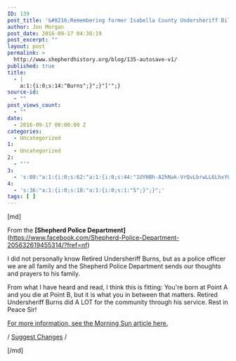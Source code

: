 ```yaml
---
ID: 139
post_title: '&#8216;Remembering former Isabella County Undersheriff Bill Burns'
author: Jon Morgan
post_date: 2016-09-17 04:30:19
post_excerpt: ""
layout: post
permalink: >
  http://www.shepherdhistory.org/blog/135-autosave-v1/
published: true
title:
  - |
    a:1:{i:0;s:14:"Burns";}";}"]'";}
source-id:
  - ""
post_views_count:
  - ""
date:
  - 2016-09-17 00:00:00 Z
categories:
  - Uncategorized
1:
  - Uncategorized
2:
  - "'"
3:
  - 's:80:"a:1:{i:0;s:62:"a:1:{i:0;s:44:"1UYHBh-A2hNak-VrQvLbrwLL6LhxYO0WcEJmCZJjCgXI";}";}";'
4:
  - 's:36:"a:1:{i:0;s:18:"a:1:{i:0;s:1:"5";}";}";'
tags: [ ]
---
```

[md]

From the <strong>[Shepherd Police Department]</strong>(https://www.facebook.com/Shepherd-Police-Department-205632619455314/?fref=nf)

I did not personally know Retired Undersheriff Burns, but as a police officer we are all family and the Shepherd Police Department sends our thoughts and prayers to his family.

From what I have heard and read, I think this is fitting: You're born at Point A and you die at Point B, but it is what you in between that matters. Retired Undersheriff Burns did A LOT for the community through his service. Rest in Peace Sir!

<a href="http://www.themorningsun.com/general-news/20160814/longtime-isabella-undersheriff-dies">For more information, see the Morning Sun article here.</a>

/ <a href="https://docs.google.com/document/d/1UYHBh-A2hNak-VrQvLbrwLL6LhxYO0WcEJmCZJjCgXI/edit?usp=sharing">Suggest Changes</a> /

[/md]